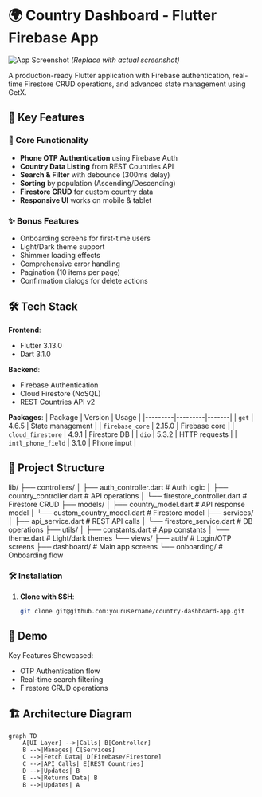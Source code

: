 # 🌍 Country Dashboard - Flutter Firebase App

![App Screenshot](https://via.placeholder.com/800x500?text=Country+Dashboard+App) *(Replace with actual screenshot)*

A production-ready Flutter application with Firebase authentication, real-time Firestore CRUD operations, and advanced state management using GetX.

## 🚀 Key Features

### 📱 Core Functionality
- **Phone OTP Authentication** using Firebase Auth
- **Country Data Listing** from REST Countries API
- **Search & Filter** with debounce (300ms delay)
- **Sorting** by population (Ascending/Descending)
- **Firestore CRUD** for custom country data
- **Responsive UI** works on mobile & tablet

### ✨ Bonus Features
- Onboarding screens for first-time users
- Light/Dark theme support
- Shimmer loading effects
- Comprehensive error handling
- Pagination (10 items per page)
- Confirmation dialogs for delete actions

## 🛠 Tech Stack

**Frontend**:
- Flutter 3.13.0
- Dart 3.1.0

**Backend**:
- Firebase Authentication
- Cloud Firestore (NoSQL)
- REST Countries API v2

**Packages**:
| Package | Version | Usage |
|---------|---------|-------|
| `get` | 4.6.5 | State management |
| `firebase_core` | 2.15.0 | Firebase core |
| `cloud_firestore` | 4.9.1 | Firestore DB |
| `dio` | 5.3.2 | HTTP requests |
| `intl_phone_field` | 3.1.0 | Phone input |

## 📂 Project Structure
lib/
├── controllers/
│ ├── auth_controller.dart # Auth logic
│ ├── country_controller.dart # API operations
│ └── firestore_controller.dart # Firestore CRUD
├── models/
│ ├── country_model.dart # API response model
│ └── custom_country_model.dart # Firestore model
├── services/
│ ├── api_service.dart # REST API calls
│ └── firestore_service.dart # DB operations
├── utils/
│ ├── constants.dart # App constants
│ └── theme.dart # Light/dark themes
└── views/
├── auth/ # Login/OTP screens
├── dashboard/ # Main app screens
└── onboarding/ # Onboarding flow

### 🛠 Installation

1. **Clone with SSH**:
   ```bash
   git clone git@github.com:yourusername/country-dashboard-app.git

## 🎥 Demo

Key Features Showcased:
- OTP Authentication flow
- Real-time search filtering
- Firestore CRUD operations

## 🏗 Architecture Diagram

```mermaid
graph TD
    A[UI Layer] -->|Calls| B[Controller]
    B -->|Manages| C[Services]
    C -->|Fetch Data| D[Firebase/Firestore]
    C -->|API Calls| E[REST Countries]
    D -->|Updates| B
    E -->|Returns Data| B
    B -->|Updates| A

